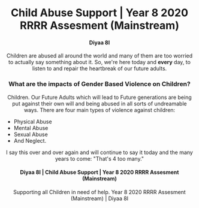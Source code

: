 <h1 align="center">
    Child Abuse Support | Year 8 2020 RRRR Assesment (Mainstream)
</h1>
 <h4 align="center">
 Diyaa 8I
 </h4>

 <p align="center"> Children are abused all around the world and many of them are too worried to actually say something about it. So, we're here today and <b>every</b> day, to listen to and repair the heartbreak of our future adults.
</p>

<h3 align="center">
What are the impacts of Gender Based Violence on Children?
</h3>

<p align="center">
Children. Our Future Adults which will lead to Future generations are being put against their own will and being abused in all sorts of undreamable ways. There are four main types of violence against children:
<ul>
<li> Physical Abuse
<li> Mental Abuse
<li> Sexual Abuse
<li> And Neglect.
</ul>
</p>

<p align="center">
I say this over and over again and will continue to say it today and the many years to come: "That's 4 too many." 

</p>

<h4 align="center">
Diyaa 8I | Child Abuse Support | Year 8 2020 RRRR Assesment (Mainstream)
</h4>
 <footer><p align="center">
 Supporting all Children in need of help. Year 8 2020 RRRR Assesment (Mainstream) | Diyaa 8I
 </p></footer>